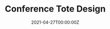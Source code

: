 ---
title: Conference Tote Design
Summary: I combined AI-generated art ({{< staticref "https://openai.com/dall-e-2/" "newtab" >}}DALL-E-2{{< /staticref >}}), Illustrator, and many prompt attempts. Winning prompt “Brain hot-air balloon floating over the skyline of Philadelphia, Children’s illustration"
tags:
  - Research
date: '2021-04-27T00:00:00Z'



# Optional external URL for project (replaces project detail page).
external_link: ''

image:
  caption: 'Totebag'
  focal_point: Smart



# Slides (optional).
#   Associate this project with Markdown slides.
#   Simply enter your slide deck's filename without extension.
#   E.g. `slides = "example-slides"` references `content/slides/example-slides.md`.
#   Otherwise, set `slides = ""`.
slides: = ""
---